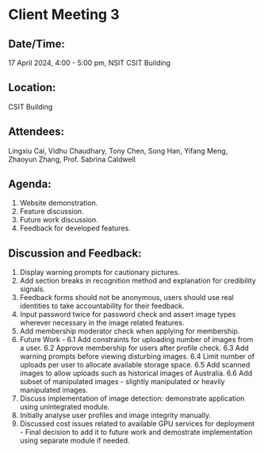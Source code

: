 # **Client Meeting 3** 

## **Date/Time:**
17 April 2024, 4:00 - 5:00 pm, NSIT CSIT Building

## **Location:**
CSIT Building

## **Attendees:**

Lingxiu Cai, Vidhu Chaudhary, Tony Chen, Song Han, Yifang Meng, Zhaoyun Zhang, Prof. Sabrina Caldwell

## **Agenda:**

1. Website demonstration.
2. Feature discussion.
3. Future work discussion.
4. Feedback for developed features.

## **Discussion and Feedback:**

1. Display warning prompts for cautionary pictures.
2. Add section breaks in recognition method and explanation for credibility signals.
3. Feedback forms should not be anonymous, users should use real identities to take accountability for their feedback.
4. Input password twice for password check and assert image types wherever necessary in the image related features.
5. Add membership moderator check when applying for membership.
6. Future Work -
   6.1 Add constraints for uploading number of images from a user.
   6.2 Approve membership for users after profile check.
   6.3 Add warning prompts before viewing disturbing images.
   6.4 Limit number of uploads per user to allocate available storage space.
   6.5 Add scanned images to allow uploads such as historical images of Australia.
   6.6 Add subset of manipulated images - slightly manipulated or heavily manipulated images.
7. Discuss implementation of image detection: demonstrate application using unintegrated module.
8. Initially analyse user profiles and image integrity manually.
9. Discussed cost issues related to available GPU services for deployment - Final decision to add it to future work and demostrate implementation
   using separate module if needed.
   
   
